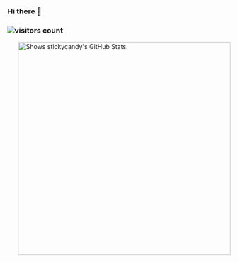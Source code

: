 ### Hi there 👋

<!--
**stickycandy/stickycandy** is a ✨ _special_ ✨ repository because its `README.md` (this file) appears on your GitHub profile.

Here are some ideas to get you started:

- 🔭 I’m currently working on ...
- 🌱 I’m currently learning ...
- 👯 I’m looking to collaborate on ...
- 🤔 I’m looking for help with ...
- 💬 Ask me about ...
- 📫 How to reach me: ...
- 😄 Pronouns: ...
- ⚡ Fun fact: ...
-->

### ![visitors count](https://visitors-by-url-pls-dont-use-this-in-your-repo.vercel.app/`stickycandy`-github-readme)
<img alt="Shows stickycandy's GitHub Stats." align="right" width="480px" src="https://camo.githubusercontent.com/f5c1f8963e093448382d1f337055be59b9c52bb1cced8b8dc1c9a5bdcfe91f3f/68747470733a2f2f6769746875622d73746174732e6c69756c692e6c6f6c2f6170693f757365726e616d653d73787a7a267468656d653d7675652673686f775f69636f6e733d7472756526696e636c7564655f616c6c5f636f6d6d6974733d7472756526636f756e745f707269766174653d74727565" data-canonical-src="https://github-stats.liuli.lol/api?username=stickycandy&amp;theme=vue&amp;show_icons=true&amp;include_all_commits=true&amp;count_private=true" style="visibility:visible;max-width:100%;">
